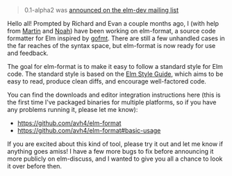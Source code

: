 > 0.1-alpha2 was [announced on the elm-dev mailing list](https://groups.google.com/forum/#!topic/elm-dev/lEzZLg6CvUI)

Hello all!  Prompted by Richard and Evan a couple months ago, I (with help from [Martin](https://github.com/avh4/elm-format/commits?author=Janiczek) and [Noah](https://github.com/avh4/elm-format/commits?author=eeue56)) have been working on elm-format, a source code formatter for Elm inspired by [gofmt](https://blog.golang.org/go-fmt-your-code).  There are still a few unhandled cases in the far reaches of the syntax space, but elm-format is now ready for use and feedback.

The goal for elm-format is to make it easy to follow a standard style for Elm code.  The standard style is based on the [Elm Style Guide](http://elm-lang.org/docs/style-guide), which aims to be easy to read,  produce clean diffs, and encourage well-factored code.

You can find the downloads and editor integration instructions here (this is the first time I've packaged binaries for multiple platforms, so if you have any problems running it, please let me know):
- https://github.com/avh4/elm-format
- https://github.com/avh4/elm-format#basic-usage

If you are excited about this kind of tool, please try it out and let me know if anything goes amiss! I have a few more bugs to fix before announcing it more publicly on elm-discuss, and I wanted to give you all a chance to look it over before then.
